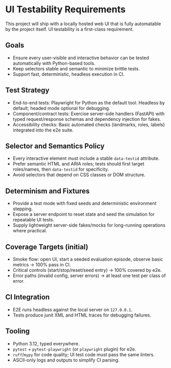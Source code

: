 # UI Testability Requirements

This project will ship with a locally hosted web UI that is fully automatable by the project itself. UI testability is a first-class requirement.

## Goals

- Ensure every user-visible and interactive behavior can be tested automatically with Python-based tools.
- Keep selectors stable and semantic to minimize brittle tests.
- Support fast, deterministic, headless execution in CI.

## Test Strategy

- End-to-end tests: Playwright for Python as the default tool. Headless by default; headed mode optional for debugging.
- Component/contract tests: Exercise server-side handlers (FastAPI) with typed request/response schemas and dependency injection for fakes.
- Accessibility checks: Basic automated checks (landmarks, roles, labels) integrated into the e2e suite.

## Selector and Semantics Policy

- Every interactive element must include a stable `data-testid` attribute.
- Prefer semantic HTML and ARIA roles; tests should first target roles/names, then `data-testid` for specificity.
- Avoid selectors that depend on CSS classes or DOM structure.

## Determinism and Fixtures

- Provide a test mode with fixed seeds and deterministic environment stepping.
- Expose a server endpoint to reset state and seed the simulation for repeatable UI tests.
- Supply lightweight server-side fakes/mocks for long-running operations where practical.

## Coverage Targets (initial)

- Smoke flow: open UI, start a seeded evaluation episode, observe basic metrics → 100% pass in CI.
- Critical controls (start/stop/reset/seed entry) → 100% covered by e2e.
- Error paths (invalid config, server errors) → at least one test per class of error.

## CI Integration

- E2E runs headless against the local server on `127.0.0.1`.
- Tests produce junit XML and HTML traces for debugging failures.

## Tooling

- Python 3.12, typed everywhere.
- `pytest` + `pytest-playwright` (or `playwright` plugin) for e2e.
- `ruff`/`mypy` for code quality; UI test code must pass the same linters.
- ASCII-only logs and outputs to simplify CI parsing.
